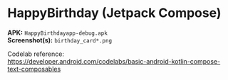 # HappyBirthday (Jetpack Compose)

**APK:** `HappyBirthdayapp-debug.apk`  
**Screenshot(s):** `birthday_card*.png`

Codelab reference:  
https://developer.android.com/codelabs/basic-android-kotlin-compose-text-composables
